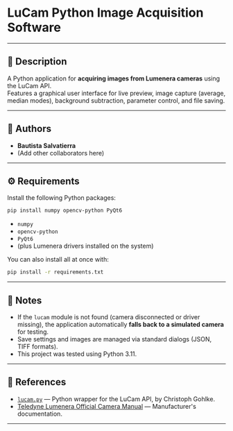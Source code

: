 # LuCam Python Image Acquisition Software

---

## 📜 Description

A Python application for **acquiring images from Lumenera cameras** using the LuCam API.  
Features a graphical user interface for live preview, image capture (average, median modes), background subtraction, parameter control, and file saving.

---

## 👥 Authors

- **Bautista Salvatierra**
- (Add other collaborators here)

---

## ⚙️ Requirements

Install the following Python packages:

```bash
pip install numpy opencv-python PyQt6
```

- `numpy`
- `opencv-python`
- `PyQt6`
- (plus Lumenera drivers installed on the system)

You can also install all at once with:

```bash
pip install -r requirements.txt
```

---

## 📝 Notes

- If the `lucam` module is not found (camera disconnected or driver missing), the application automatically **falls back to a simulated camera** for testing.
- Save settings and images are managed via standard dialogs (JSON, TIFF formats).
- This project was tested using Python 3.11.

---

## 🔗 References

- [`lucam.py`](https://github.com/cgohlke/lucam) — Python wrapper for the LuCam API, by Christoph Gohlke.
- [Teledyne Lumenera Official Camera Manual](https://www.teledynelumenera.com/) — Manufacturer's documentation.

---
